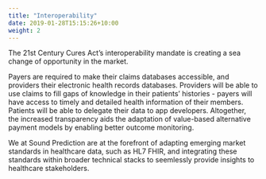 ```yaml
---
title: "Interoperability"
date: 2019-01-28T15:15:26+10:00
weight: 2
---
```


The 21st Century Cures Act’s interoperability mandate is creating a sea change of opportunity in the market. 

Payers are required to make their claims databases accessible, and providers their electronic health records databases. Providers will be able to use claims to fill gaps of knowledge in their patients’ histories - payers will have access to timely and detailed health information of their members. Patients will be able to delegate their data to app developers. Altogether, the increased transparency aids the adaptation of value-based alternative payment models by enabling better outcome monitoring. 

We at Sound Prediction are at the forefront of adapting emerging market standards in healthcare data, such as HL7 FHIR, and integrating these standards within broader technical stacks to seemlessly provide insights to healthcare stakeholders.
